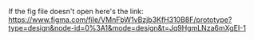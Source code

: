 If the fig file doesn't open here's the link: https://www.figma.com/file/VMnFbW1vBzjb3KfH310B8F/prototype?type=design&node-id=0%3A1&mode=design&t=Jq9HgmLNza6mXgEI-1